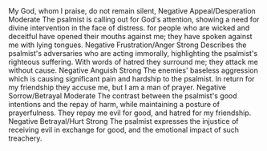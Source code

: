 <sentimentAnalysis>
    <psalm number="109">
        <verse number="1">
            <text>My God, whom I praise, do not remain silent,</text>
            <polarity>Negative</polarity>
            <emotion>Appeal/Desperation</emotion>
            <intensity>Moderate</intensity>
            <context>The psalmist is calling out for God's attention, showing a need for divine intervention in the face of distress.</context>
        </verse>
        <verse number="2">
            <text>for people who are wicked and deceitful have opened their mouths against me; they have spoken against me with lying tongues.</text>
            <polarity>Negative</polarity>
            <emotion>Frustration/Anger</emotion>
            <intensity>Strong</intensity>
            <context>Describes the psalmist's adversaries who are acting immorally, highlighting the psalmist's righteous suffering.</context>
        </verse>
        <verse number="3">
            <text>With words of hatred they surround me; they attack me without cause.</text>
            <polarity>Negative</polarity>
            <emotion>Anguish</emotion>
            <intensity>Strong</intensity>
            <context>The enemies' baseless aggression which is causing significant pain and hardship to the psalmist.</context>
        </verse>
        <verse number="4">
            <text>In return for my friendship they accuse me, but I am a man of prayer.</text>
            <polarity>Negative</polarity>
            <emotion>Sorrow/Betrayal</emotion>
            <intensity>Moderate</intensity>
            <context>The contrast between the psalmist's good intentions and the repay of harm, while maintaining a posture of prayerfulness.</context>
        </verse>
        <verse number="5">
            <text>They repay me evil for good, and hatred for my friendship.</text>
            <polarity>Negative</polarity>
            <emotion>Betrayal/Hurt</emotion>
            <intensity>Strong</intensity>
            <context>The psalmist expresses the injustice of receiving evil in exchange for good, and the emotional impact of such treachery.</context>
        </verse>
        <!-- Additional verses would continue here following the same pattern. -->
    </psalm>
</sentimentAnalysis>